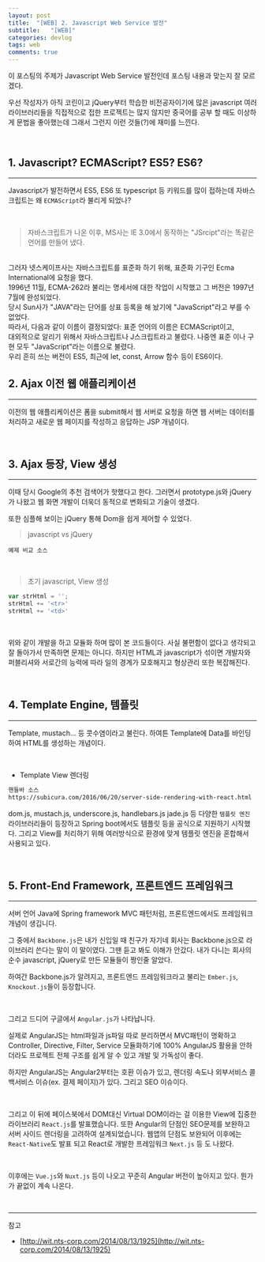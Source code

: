 ```yaml
---
layout: post
title:  "[WEB] 2. Javascript Web Service 발전"
subtitle:   "[WEB]"
categories: devlog
tags: web
comments: true
---
```


이 포스팅의 주제가 Javascript Web Service 발전인데 포스팅 내용과 맞는지 잘 모르겠다.  

우선 작성자가 아직 코린이고 jQuery부터 학습한 비전공자이기에 많은 javascript 여러 라이브러리들을 직접적으로 접한 프로젝트는 많지 않지만 중국어를 공부 할 때도 이상하게 문법을 좋아했는데 그래서 그런지 이런 것들(?)에 재미를 느낀다.

<br>


## 1. Javascript? ECMAScript? ES5? ES6?
---

Javascript가 발전하면서 ES5, ES6 또 typescript 등 키워드를 많이 접하는데 자바스크립트는 왜 `ECMAScript`라 불리게 되었나?

<br>

> 자바스크립트가 나온 이후, MS사는 IE 3.0에서 동작하는 "JSrcipt"라는 똑같은 언어를 만들어 냈다.  
<br>
그러자 넷스케이프사는 자바스크립트를 표준화 하기 위해, 표준화 기구인 Ecma International에 요청을 했다.  
<br>
1996년 11월, ECMA-262라 불리는 명세서에 대한 작업이 시작했고 그 버전은 1997년 7월에 완성되었다.  
<br>
당시 Sun사가 "JAVA"라는 단어를 상표 등록을 해 놨기에 "JavaScript"라고 부를 수 없었다.
<br>
따라서, 다음과 같이 이름이 결정되었다: 표준 언어의 이름은 ECMAScript이고,
<br>
대외적으로 알리기 위해서 자바스크립트나 J스크립트라고 불렀다. 나중엔 표준 이나 구현 모두 "JavaScript"라는 이름으로 불렸다.
<br>  
우리 흔히 쓰는 버전이 ES5, 최근에 let, const, Arrow 함수 등이 ES6이다.

<br>


## 2. Ajax 이전 웹 애플리케이션
---

이전의 웹 애플리케이션은 폼을 submit해서 웹 서버로 요청을 하면 웹 서버는 데이터를 처리하고 새로운 웹 페이지를 작성하고 응답하는 JSP 개념이다.

<br>

## 3. Ajax 등장, View 생성
---

이때 당시 Google의 추천 검색어가 핫했다고 한다. 그러면서 prototype.js와 jQuery가 나왔고 웹 화면 개발이 더욱더 동적으로 변화되고 기술이 생겼다.

또한 심플해 보이는 jQuery 통해 Dom을 쉽게 제어할 수 있었다.

> javascript vs jQuery  

```
예제 비교 소스
```

<br>

> 초기 javascript, View 생성

```js
var strHtml = '';
strHtml += '<tr>'
strHtml += '<td>'
```

<br>

위와 같이 개발을 하고 모듈화 하며 많이 본 코드들이다. 사실 불편함이 없다고 생각되고 잘 돌아가서 만족하면 문제는 아니다. 하지만 HTML과 javascript가 섞이면 개발자와 퍼블리셔와 서로간의 능력에 따라 일의 경계가 모호해지고 형상관리 또한 복잡해진다.

<br>


## 4. Template Engine, 템플릿
---

Template, mustach... 등 콧수염이라고 불린다. 하여튼 Template에 Data를 바인딩하여 HTML를 생성하는 개념이다.

<br>

- Template View 렌더링

```html
핸들바 소스
https://subicura.com/2016/06/20/server-side-rendering-with-react.html
```

dom.js, mustach.js, underscore.js, handlebars.js jade.js 등 다양한 `템플릿 엔진` 라이브러리들이 등장하고 Spring boot에서도 템플릿 등을 공식으로 지원하기 시작했다. 그리고 
View를 처리하기 위해 여러방식으로 환경에 맞게 템플릿 엔진을 혼합해서 사용되고 있다.

<br>


## 5. Front-End Framework, 프론트엔드 프레임워크
---

서버 언어 Java에 Spring framework MVC 패턴처럼, 프론트엔드에서도 프레임워크 개념이 생깁니다.  

그 중에서 `Backbone.js`은 내가 신입일 때 친구가 자기네 회사는 Backbone.js으로 라이브러리 쓴다는 말이 이 말이였다. 그땐 듣고 봐도 이해가 안갔다. 내가 다니는 회사의 순수 javascript, jQuery로 만든 모듈들이 짱인줄 알았다.

하여간 Backbone.js가 알려지고, 프론트엔드 프레임워크라고 불리는 `Ember.js`, `Knockout.js`들이 등장합니다.

<br>

그리고 드디어 구글에서 `Angular.js`가 나타납니다.

실제로 AngularJS는 html파일과 js파일 따로 분리하면서 MVC패턴이 명확하고 Controller, Directive, Filter, Service 모듈화하기에 100% AngularJS 활용을 안하더라도 프로젝트 전체 구조를 쉽게 알 수 있고 개발 및 가독성이 좋다.

하지만 AngularJS는 Angular2부터는 호환 이슈가 있고, 렌더링 속도나 외부서비스 콜백서비스 이슈(ex. 결제 페이지)가 있다. 그리고 SEO 이슈이다.

<br>

그리고 이 뒤에 페이스북에서 DOM대신 Virtual DOM이라는 걸 이용한 View에 집중한 라이브러리 `React.js`를 발표했습니다. 또한 Angular의 단점인 SEO문제를 보완하고 서버 사이드 렌더링을 고려하여 설계되었습니다. 웹앱의 단점도 보완되어 이후에는 `React-Native`도 발표 되고 React로 개발한 프레임워크 `Next.js` 등 도 나왔다.

<br>

이후에는 `Vue.js`와 `Nuxt.js` 등이 나오고 꾸준히 Angular 버전이 높아지고 있다. 뭔가가 끝없이 계속 나온다.

<br>

---
참고  
+ [http://wit.nts-corp.com/2014/08/13/1925](http://wit.nts-corp.com/2014/08/13/1925)